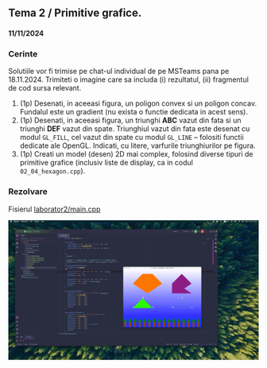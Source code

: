 ## Tema 2 / Primitive grafice.
#### 11/11/2024

### Cerinte
Solutiile vor fi trimise pe chat-ul individual de pe MSTeams pana pe 18.11.2024. Trimiteti o imagine care sa includa (i) rezultatul, (ii) fragmentul de cod sursa relevant.

1) (1p) Desenati, in aceeasi figura, un poligon convex si un poligon concav. Fundalul este un gradient (nu exista o functie dedicata in acest sens).
2) (1p) Desenati, in aceeasi figura, un triunghi **ABC** vazut din fata si un triunghi **DEF** vazut din spate. Triunghiul vazut din fata este desenat cu modul `GL_FILL`, cel vazut din spate cu modul `GL_LINE` – folositi functii dedicate ale OpenGL. Indicati, cu litere, varfurile triunghiurilor pe figura.
3) (1p) Creati un model (desen) 2D mai complex, folosind diverse tipuri de primitive grafice (inclusiv liste de display, ca in codul `02_04_hexagon.cpp`).

### Rezolvare
Fisierul [laborator2/main.cpp](main.cpp)

![overview](result.png)

